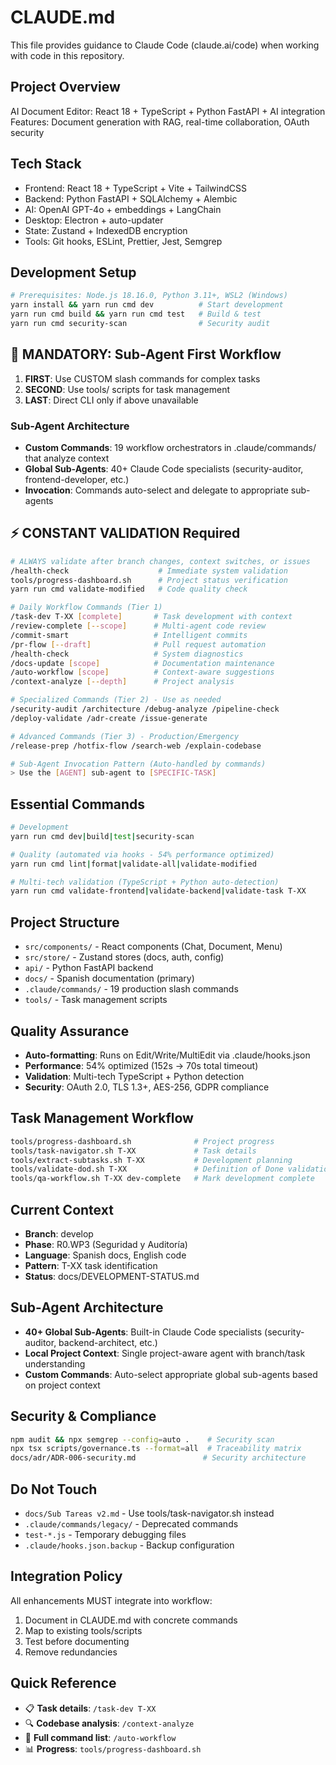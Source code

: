 # CLAUDE.md

This file provides guidance to Claude Code (claude.ai/code) when working with code in this repository.

## Project Overview
AI Document Editor: React 18 + TypeScript + Python FastAPI + AI integration
Features: Document generation with RAG, real-time collaboration, OAuth security

## Tech Stack
- Frontend: React 18 + TypeScript + Vite + TailwindCSS
- Backend: Python FastAPI + SQLAlchemy + Alembic  
- AI: OpenAI GPT-4o + embeddings + LangChain
- Desktop: Electron + auto-updater
- State: Zustand + IndexedDB encryption
- Tools: Git hooks, ESLint, Prettier, Jest, Semgrep

## Development Setup
```bash
# Prerequisites: Node.js 18.16.0, Python 3.11+, WSL2 (Windows)
yarn install && yarn run cmd dev          # Start development
yarn run cmd build && yarn run cmd test   # Build & test
yarn run cmd security-scan                # Security audit
```

## 🚨 MANDATORY: Sub-Agent First Workflow
1. **FIRST**: Use CUSTOM slash commands for complex tasks
2. **SECOND**: Use tools/ scripts for task management  
3. **LAST**: Direct CLI only if above unavailable

### Sub-Agent Architecture
- **Custom Commands**: 19 workflow orchestrators in .claude/commands/ that analyze context
- **Global Sub-Agents**: 40+ Claude Code specialists (security-auditor, frontend-developer, etc.)
- **Invocation**: Commands auto-select and delegate to appropriate sub-agents

## ⚡ CONSTANT VALIDATION Required
```bash
# ALWAYS validate after branch changes, context switches, or issues
/health-check                    # Immediate system validation
tools/progress-dashboard.sh      # Project status verification
yarn run cmd validate-modified   # Code quality check
```

```bash
# Daily Workflow Commands (Tier 1)
/task-dev T-XX [complete]       # Task development with context
/review-complete [--scope]      # Multi-agent code review  
/commit-smart                   # Intelligent commits
/pr-flow [--draft]              # Pull request automation
/health-check                   # System diagnostics
/docs-update [scope]            # Documentation maintenance
/auto-workflow [scope]          # Context-aware suggestions
/context-analyze [--depth]      # Project analysis

# Specialized Commands (Tier 2) - Use as needed
/security-audit /architecture /debug-analyze /pipeline-check 
/deploy-validate /adr-create /issue-generate

# Advanced Commands (Tier 3) - Production/Emergency  
/release-prep /hotfix-flow /search-web /explain-codebase

# Sub-Agent Invocation Pattern (Auto-handled by commands)
> Use the [AGENT] sub-agent to [SPECIFIC-TASK]
```

## Essential Commands
```bash
# Development
yarn run cmd dev|build|test|security-scan

# Quality (automated via hooks - 54% performance optimized)
yarn run cmd lint|format|validate-all|validate-modified

# Multi-tech validation (TypeScript + Python auto-detection)
yarn run cmd validate-frontend|validate-backend|validate-task T-XX
```

## Project Structure
- `src/components/` - React components (Chat, Document, Menu)
- `src/store/` - Zustand stores (docs, auth, config)  
- `api/` - Python FastAPI backend
- `docs/` - Spanish documentation (primary)
- `.claude/commands/` - 19 production slash commands
- `tools/` - Task management scripts

## Quality Assurance
- **Auto-formatting**: Runs on Edit/Write/MultiEdit via .claude/hooks.json
- **Performance**: 54% optimized (152s → 70s total timeout)
- **Validation**: Multi-tech TypeScript + Python detection
- **Security**: OAuth 2.0, TLS 1.3+, AES-256, GDPR compliance

## Task Management Workflow
```bash
tools/progress-dashboard.sh              # Project progress
tools/task-navigator.sh T-XX             # Task details  
tools/extract-subtasks.sh T-XX           # Development planning
tools/validate-dod.sh T-XX               # Definition of Done validation
tools/qa-workflow.sh T-XX dev-complete   # Mark development complete
```

## Current Context
- **Branch**: develop
- **Phase**: R0.WP3 (Seguridad y Auditoría) 
- **Language**: Spanish docs, English code
- **Pattern**: T-XX task identification
- **Status**: docs/DEVELOPMENT-STATUS.md

## Sub-Agent Architecture
- **40+ Global Sub-Agents**: Built-in Claude Code specialists (security-auditor, backend-architect, etc.)
- **Local Project Context**: Single project-aware agent with branch/task understanding
- **Custom Commands**: Auto-select appropriate global sub-agents based on project context

## Security & Compliance
```bash
npm audit && npx semgrep --config=auto .    # Security scan
npx tsx scripts/governance.ts --format=all  # Traceability matrix
docs/adr/ADR-006-security.md               # Security architecture
```

## Do Not Touch
- `docs/Sub Tareas v2.md` - Use tools/task-navigator.sh instead
- `.claude/commands/legacy/` - Deprecated commands  
- `test-*.js` - Temporary debugging files
- `.claude/hooks.json.backup` - Backup configuration

## Integration Policy
All enhancements MUST integrate into workflow:
1. Document in CLAUDE.md with concrete commands
2. Map to existing tools/scripts  
3. Test before documenting
4. Remove redundancies

## Quick Reference
- 📋 **Task details**: `/task-dev T-XX`
- 🔍 **Codebase analysis**: `/context-analyze`
- 🚀 **Full command list**: `/auto-workflow`
- 📊 **Progress**: `tools/progress-dashboard.sh`